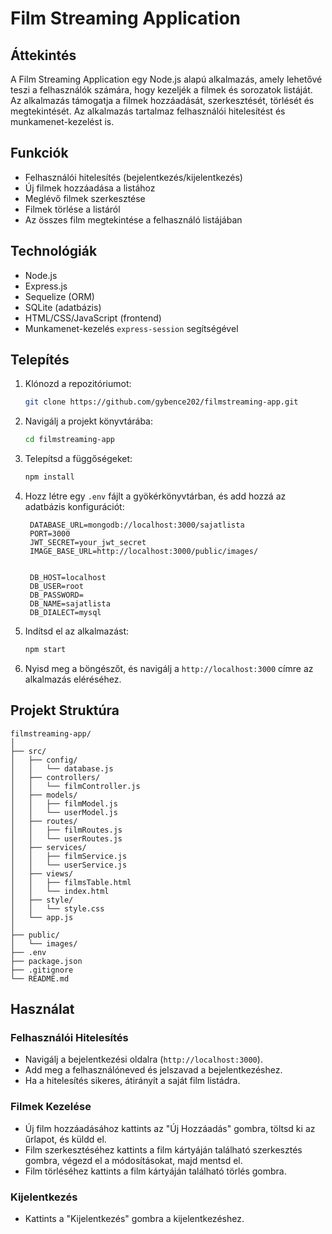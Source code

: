 # Film Streaming Application

## Áttekintés
A Film Streaming Application egy Node.js alapú alkalmazás, amely lehetővé teszi a felhasználók számára, hogy kezeljék a filmek és sorozatok listáját. Az alkalmazás támogatja a filmek hozzáadását, szerkesztését, törlését és megtekintését. Az alkalmazás tartalmaz felhasználói hitelesítést és munkamenet-kezelést is.

## Funkciók
- Felhasználói hitelesítés (bejelentkezés/kijelentkezés)
- Új filmek hozzáadása a listához
- Meglévő filmek szerkesztése
- Filmek törlése a listáról
- Az összes film megtekintése a felhasználó listájában

## Technológiák
- Node.js
- Express.js
- Sequelize (ORM)
- SQLite (adatbázis)
- HTML/CSS/JavaScript (frontend)
- Munkamenet-kezelés `express-session` segítségével

## Telepítés

1. Klónozd a repozitóriumot:
   ```bash
   git clone https://github.com/gybence202/filmstreaming-app.git
   ```

2. Navigálj a projekt könyvtárába:
   ```bash
   cd filmstreaming-app
   ```

3. Telepítsd a függőségeket:
   ```bash
   npm install
   ```

4. Hozz létre egy `.env` fájlt a gyökérkönyvtárban, és add hozzá az adatbázis konfigurációt:
   ```env
    DATABASE_URL=mongodb://localhost:3000/sajatlista
    PORT=3000
    JWT_SECRET=your_jwt_secret
    IMAGE_BASE_URL=http://localhost:3000/public/images/


    DB_HOST=localhost
    DB_USER=root
    DB_PASSWORD=
    DB_NAME=sajatlista
    DB_DIALECT=mysql
   ```

5. Indítsd el az alkalmazást:
   ```bash
   npm start
   ```

6. Nyisd meg a böngészőt, és navigálj a `http://localhost:3000` címre az alkalmazás eléréséhez.

## Projekt Struktúra

```
filmstreaming-app/
│
├── src/
│   ├── config/
│   │   └── database.js
│   ├── controllers/
│   │   └── filmController.js
│   ├── models/
│   │   ├── filmModel.js
│   │   └── userModel.js
│   ├── routes/
│   │   ├── filmRoutes.js
│   │   └── userRoutes.js
│   ├── services/
│   │   ├── filmService.js
│   │   └── userService.js
│   ├── views/
│   │   ├── filmsTable.html
│   │   └── index.html
│   ├── style/
│   │   └── style.css
│   └── app.js
│
├── public/
│   └── images/
├── .env
├── package.json
├── .gitignore
└── README.md
```

## Használat

### Felhasználói Hitelesítés

- Navigálj a bejelentkezési oldalra (`http://localhost:3000`).
- Add meg a felhasználóneved és jelszavad a bejelentkezéshez.
- Ha a hitelesítés sikeres, átirányít a saját film listádra.

### Filmek Kezelése

- Új film hozzáadásához kattints az "Új Hozzáadás" gombra, töltsd ki az űrlapot, és küldd el.
- Film szerkesztéséhez kattints a film kártyáján található szerkesztés gombra, végezd el a módosításokat, majd mentsd el.
- Film törléséhez kattints a film kártyáján található törlés gombra.

### Kijelentkezés

- Kattints a "Kijelentkezés" gombra a kijelentkezéshez.






